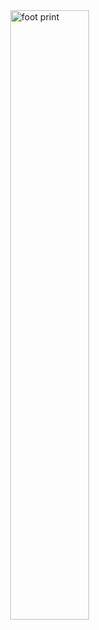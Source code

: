 <a href="https://tnotesjs.github.io/TNotes/" target="_blank">
  <img src="https://tnotesjs.github.io/TNotes.introduction/logo.png" alt="foot print" title="TNotes logo" style="display: block; margin: auto; width: 50%;" />
</a>
